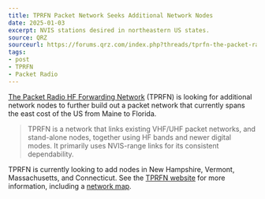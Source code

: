 ```yaml
---
title: TPRFN Packet Network Seeks Additional Network Nodes
date: 2025-01-03
excerpt: NVIS stations desired in northeastern US states.
source: QRZ
sourceurl: https://forums.qrz.com/index.php?threads/tprfn-the-packet-radio-hf-forwarding-network.940423/
tags:
- post
- TPRFN
- Packet Radio
---
```

[The Packet Radio HF Forwarding Network](https://www.tprfn.net/) (TPRFN) is looking for additional network nodes to further build out a packet network that currently spans the east cost of the US from Maine to Florida.

> TPRFN is a network that links existing VHF/UHF packet networks, and stand-alone nodes, together using HF bands and newer digital modes. It primarily uses NVIS-range links for its consistent dependability.

TPRFN is currently looking to add nodes in New Hampshire, Vermont, Massachusetts, and Connecticut. See the [TPRFN website](https://www.tprfn.net/) for more information, including a [network map](https://www.google.com/maps/d/u/0/viewer?mid=1a2IGi69o4z2HjerNOrFO73Gj0VApFj4&ll=37.68586723999243%2C-78.51545850000002&z=5).